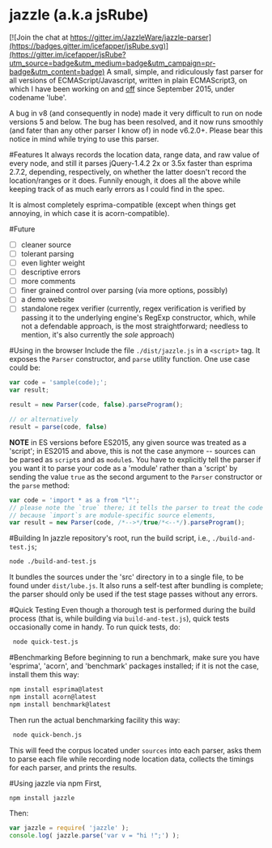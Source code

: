 # jazzle (a.k.a jsRube)

[![Join the chat at https://gitter.im/JazzleWare/jazzle-parser](https://badges.gitter.im/icefapper/jsRube.svg)](https://gitter.im/icefapper/jsRube?utm_source=badge&utm_medium=badge&utm_campaign=pr-badge&utm_content=badge)
A small, simple, and ridiculously fast parser for all versions of ECMAScript/Javascript, written in plain ECMAScript3, on which I have been working on and [off](https://github.com/nodejs/node/issues/5900) since September 2015, under codename 'lube'.

A bug in v8 (and consequently in node) made it very difficult to run on node versions 5 and below. The bug has been resolved, and it now runs smoothly (and fater than any other parser I know of) in node v6.2.0+. Please bear this notice in mind while trying to use this parser. 

#Features
It always records the location data, range data, and raw value of every node, and still it parses jQuery-1.4.2 2x or 3.5x faster than esprima 2.7.2, depending, respectively, on whether the latter doesn't record the location/ranges or it does.
Funnily enough, it does all the above while keeping track of as much early errors as I could find in the spec.

It is almost completely esprima-compatible (except when things get annoying, in which case it is acorn-compatible).

#Future
- [ ] cleaner source
- [ ] tolerant parsing
- [ ] even lighter weight
- [ ] descriptive errors
- [ ] more comments
- [ ] finer grained control over parsing (via more options, possibly)
- [ ] a demo website
- [ ] standalone regex verifier (currently, regex verification is verified by passing it to the underlying engine's RegExp constructor, which, while not a defendable approach, is the most straightforward; needless to mention, it's also currently the _sole_ approach)

#Using in the browser
Include the file `./dist/jazzle.js` in a `<script>` tag. It exposes the `Parser` constructor, and `parse` utility function. One use case could be:
```js
var code = 'sample(code);';
var result;

result = new Parser(code, false).parseProgram();

// or alternatively
result = parse(code, false)
```

**NOTE** in ES versions before ES2015, any given source was treated as a 'script'; in ES2015 and above, this is not the case anymore -- sources can be parsed as `script`s and as `module`s. You have to explicitly tell the parser if you want it to parse your code as a 'module' rather than a 'script' by sending the value `true` as the second argument to the `Parser` constructor or the `parse` method:
```js
var code = 'import * as a from "l"';
// please note the `true` there; it tells the parser to treat the code as module code;
// because `import`s are module-specific source elements, 
var result = new Parser(code, /*-->*/true/*<--*/).parseProgram(); 
```

#Building
In jazzle repository's root, run the build script, i.e., `./build-and-test.js`; 

```sh
node ./build-and-test.js
```

It bundles the sources under the 'src' directory in to a single file, to be found under `dist/lube.js`.
It also runs a self-test after bundling is complete; the parser should only be used if the test stage passes without any errors.

#Quick Testing
Even though a thorough test is performed during the build process (that is, while building via `build-and-test.js`), quick tests occasionally come in handy. To run quick tests, do:

```sh
 node quick-test.js
```

#Benchmarking
Before beginning to run a benchmark, make sure you have 'esprima', 'acorn', and 'benchmark' packages installed; if it is not the case, install them this way:
```sh
npm install esprima@latest
npm install acorn@latest
npm install benchmark@latest
```

Then run the actual benchmarking facility this way:

```sh
 node quick-bench.js
```

This will feed the corpus located under `sources` into each parser, asks them to parse each file while recording node location data, collects the timings for each parser, and prints the results.

#Using jazzle via npm
First,
```sh
npm install jazzle
```

Then:

```javascript
var jazzle = require( 'jazzle' );
console.log( jazzle.parse('var v = "hi !";') );
```

